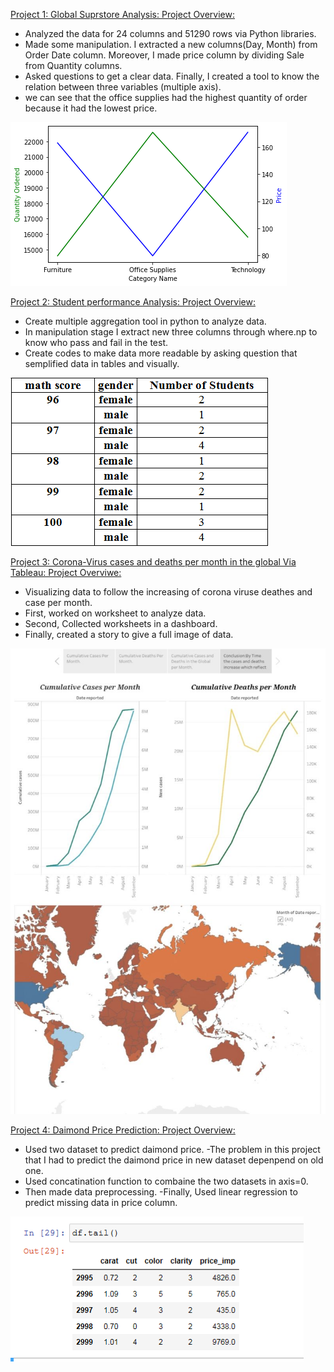 
[Project 1: Global Suprstore Analysis: Project Overview:](https://github.com/FadiaTaha/Global-Superstore-Analysis-Via-Python)


- Analyzed the data for 24 columns and 51290 rows via Python libraries.
- Made some manipulation. I extracted a new columns(Day, Month) from Order Date column. Moreover, I made price column by dividing Sale from Quantity columns.
- Asked questions to get a clear data. Finally, I created a tool to know the relation between three variables (multiple axis).
- we can see that the office supplies had the highest quantity of order because it had the lowest price.


![](https://github.com/FadiaTaha/Fadia-Taha/blob/main/Images/Global%20Superstore.png)



[Project 2: Student performance Analysis: Project Overview:](https://github.com/FadiaTaha/Student-Performance-Project.)


- Create multiple aggregation tool in python to analyze data.
- In manipulation stage I extract new three columns through where.np to know who pass and fail in the test.
- Create codes to make data more readable by asking question that semplified data in tables and visually.


![](/Images/Student_performance.png)


[Project 3: Corona-Virus cases and deaths per month in the global Via Tableau: Project Overviwe:](https://public.tableau.com/profile/fadia2965#!/vizhome/WHO-COVID-19-Global/Story1?publish=yes)

- Visualizing data to  follow the increasing of corona viruse deathes and case per month.
- First, worked on worksheet to analyze data.
- Second, Collected worksheets in a dashboard.
- Finally, created a story to give a full image of data.


![](/Images/Corona_Viruse.jpg)


[Project 4: Daimond Price Prediction: Project Overview:](https://github.com/FadiaTaha/Daimon-Price-Prediction)

- Used two dataset to predict daimond price.
-The problem in this project that I had to predict the daimond price in new dataset depenpend on old one.
- Used concatination function to combaine the two datasets in axis=0.
- Then made data preprocessing.
-Finally, Used linear regression to predict missing data in price column.


![](Images/price%20prediction.png)
